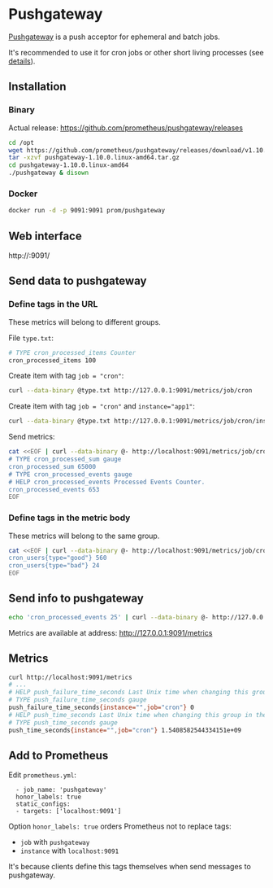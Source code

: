 # Pushgateway

[Pushgateway](https://github.com/prometheus/pushgateway) is a push acceptor for ephemeral and batch jobs.

It's recommended to use it for cron jobs or other short living processes (see [details](https://prometheus.io/docs/practices/pushing/)).

## Installation

### Binary

Actual release: https://github.com/prometheus/pushgateway/releases

```bash
cd /opt
wget https://github.com/prometheus/pushgateway/releases/download/v1.10.0/pushgateway-1.10.0.linux-amd64.tar.gz
tar -xzvf pushgateway-1.10.0.linux-amd64.tar.gz
cd pushgateway-1.10.0.linux-amd64
./pushgateway & disown
```

### Docker

```bash
docker run -d -p 9091:9091 prom/pushgateway
```

## Web interface

http://<ip-address>:9091/

## Send data to pushgateway

### Define tags in the URL

These metrics will belong to different groups.

File `type.txt`:

```bash
# TYPE cron_processed_items Counter
cron_processed_items 100
```

Create item with tag `job = "cron"`:

```bash
curl --data-binary @type.txt http://127.0.0.1:9091/metrics/job/cron
```

Create item with tag `job = "cron"` and `instance="app1"`:

```bash
curl --data-binary @type.txt http://127.0.0.1:9091/metrics/job/cron/instance/app1
```

Send metrics:

```bash
cat <<EOF | curl --data-binary @- http://localhost:9091/metrics/job/cron
# TYPE cron_processed_sum gauge
cron_processed_sum 65000
# TYPE cron_processed_events gauge
# HELP cron_processed_events Processed Events Counter.
cron_processed_events 653
EOF
```

### Define tags in the metric body

These metrics will belong to the same group.

```bash
cat <<EOF | curl --data-binary @- http://localhost:9091/metrics/job/cron
cron_users{type="good"} 560
cron_users{type="bad"} 24
EOF
```

## Send info to pushgateway

```bash
echo 'cron_processed_events 25' | curl --data-binary @- http://127.0.0.1:9091/metrics/job/cron
```

Metrics are available at address: http://127.0.0.1:9091/metrics

## Metrics

```bash
curl http://localhost:9091/metrics
# ...
# HELP push_failure_time_seconds Last Unix time when changing this group in the Pushgateway failed.
# TYPE push_failure_time_seconds gauge
push_failure_time_seconds{instance="",job="cron"} 0
# HELP push_time_seconds Last Unix time when changing this group in the Pushgateway succeeded.
# TYPE push_time_seconds gauge
push_time_seconds{instance="",job="cron"} 1.5408582544334151e+09
```

## Add to Prometheus

Edit `prometheus.yml`:

```
  - job_name: 'pushgateway'
  honor_labels: true
  static_configs:
  - targets: ['localhost:9091']
```

Option `honor_labels: true` orders Prometheus not to replace tags: 

- `job` with `pushgateway`
- `instance` with `localhost:9091`

It's because clients define this tags themselves when send messages to pushgateway.
